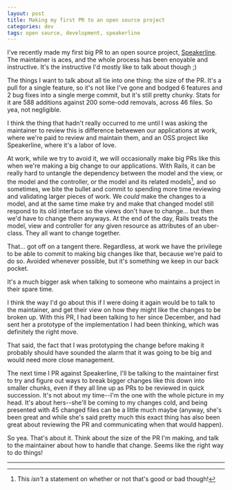 ```yaml
---
layout: post
title: Making my first PR to an open source project
categories: dev
tags: open source, development, speakerline
---
```


I've recently made my first big PR to an open source project, [Speakerline](https://github.com/nodunayo/speakerline/pull/66). The maintainer is aces, and the whole process has been enoyable and instructive. It's the instructive I'd mostly like to talk about though ;)

<!--more-->

The things I want to talk about all tie into one thing: the size of the PR. It's a pull for a single feature, so it's not like I've gone and bodged 6 features and 2 bug fixes into a single merge commit, but it's still pretty chunky. Stats for it are 588 additions against 200 some-odd removals, across 46 files. So yea, not negligible.

I think the thing that hadn't really occurred to me until I was asking the maintainer to review this is difference betwewen our applications at work, where we're paid to review and maintain them, and an OSS project like Speakerline, where it's a labor of love.

At work, while we try to avoid it, we will occasionally make big PRs like this when we're making a big change to our applications. With Rails, it can be really hard to untangle the dependency between the model and the view, or the model and the controller, or the model and its related models[^1], and so sometimes, we bite the bullet and commit to spending more time reviewing and validating larger pieces of work. We *could* make the changes to a model, and at the same time make try and make that changed model still respond to its old interface so the views don't have to change... but then we'd have to change them anyways. At the end of the day, Rails treats the model, view and controller for any given resource as attributes of an uber-class. They all want to change together.

That... got off on a tangent there. Regardless, at work we have the privilege to be able to commit to making big changes like that, because we're paid to do so. Avoided whenever possible, but it's something we keep in our back pocket.

It's a much bigger ask when talking to someone who maintains a project in their spare time. 

I think the way I'd go about this if I were doing it again would be to talk to the maintainer, and get their view on how they might like the changes to be broken up. With this PR, I had been talking to her since December, and had sent her a prototype of the implementation I had been thinking, which was definitely the right move.

That said, the fact that I was prototyping the change before making it probably should have sounded the alarm that it was going to be big and would need more close management.

The next time I PR against Speakerline, I'll be talking to the maintainer first to try and figure out ways to break bigger changes like this down into smaller chunks, even if they all line up as PRs to be reviewed in quick succession. It's not about my time--I'm the one with the whole picture in my head. It's about hers--she'll be coming to my changes cold, and being presented with 45 changed files can be a little much maybe (anyway, she's been great and while she's said pretty much this exact thing has also been great about reviewing the PR and communicating when that would happen).

So yea. That's about it. Think about the size of the PR I'm making, and talk to the maintainer about how to handle that change. Seems like the right way to do things!


---
[^1]: This *isn't* a statement on whether or not that's good or bad though!
